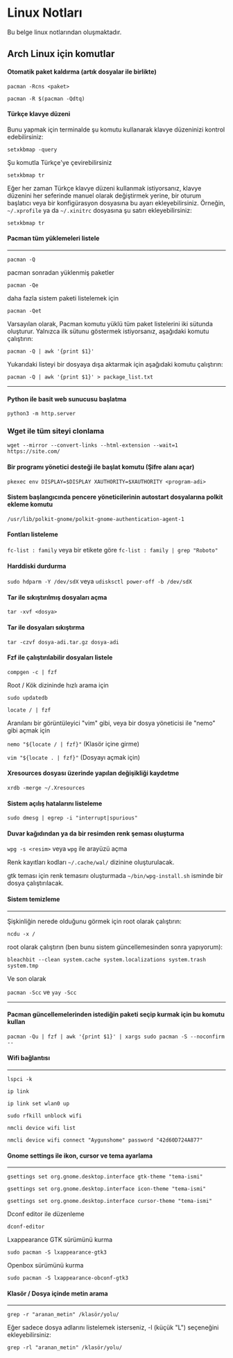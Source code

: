 # Linux Notları
Bu belge linux notlarından oluşmaktadır. 

## Arch Linux için komutlar
#### Otomatik paket kaldırma (artık dosyalar ile birlikte) 

```pacman -Rcns <paket>```

```pacman -R $(pacman -Qdtq)```

#### Türkçe klavye düzeni

Bunu yapmak için terminalde şu komutu kullanarak klavye düzeninizi kontrol edebilirsiniz:

```setxkbmap -query```

Şu komutla Türkçe'ye çevirebilirsiniz

```setxkbmap tr```

Eğer her zaman Türkçe klavye düzeni kullanmak istiyorsanız,
klavye düzenini her seferinde manuel olarak değiştirmek
yerine, bir oturum başlatıcı veya bir konfigürasyon
dosyasına bu ayarı ekleyebilirsiniz. Örneğin, ```~/.xprofile``` ya
da ```~/.xinitrc``` dosyasına şu satırı ekleyebilirsiniz:

```setxkbmap tr```

#### Pacman tüm yüklemeleri listele

---

```pacman -Q```

pacman sonradan yüklenmiş paketler

```pacman -Qe```

daha fazla sistem paketi listelemek için

```pacman -Qet```

Varsayılan olarak, Pacman komutu yüklü tüm paket listelerini iki sütunda oluşturur. Yalnızca ilk sütunu göstermek istiyorsanız, aşağıdaki komutu çalıştırın:

```pacman -Q | awk '{print $1}'```

Yukarıdaki listeyi bir dosyaya dışa aktarmak için aşağıdaki komutu çalıştırın:

```pacman -Q | awk '{print $1}' > package_list.txt```

---

#### Python ile basit web sunucusu başlatma

```python3 -m http.server```

### Wget ile tüm siteyi clonlama

```wget --mirror --convert-links --html-extension --wait=1 https://site.com/```

#### Bir programı yönetici desteği ile başlat komutu (Şifre alanı açar)

```pkexec env DISPLAY=$DISPLAY XAUTHORITY=$XAUTHORITY <program-adi>```

#### Sistem başlangıcında pencere yöneticilerinin autostart dosyalarına polkit ekleme komutu

```/usr/lib/polkit-gnome/polkit-gnome-authentication-agent-1```

#### Fontları listeleme

```fc-list : family``` veya bir etikete göre ```fc-list : family | grep "Roboto"```

#### Harddiski durdurma

```sudo hdparm -Y /dev/sdX``` veya ```udisksctl power-off -b /dev/sdX```

#### Tar ile sıkıştırılmış dosyaları açma

```tar -xvf <dosya>```

#### Tar ile dosyaları sıkıştırma

```tar -czvf dosya-adi.tar.gz dosya-adi```

#### Fzf ile çalıştırılabilir dosyaları listele

```compgen -c | fzf```

Root / Kök dizininde hızlı arama için

```sudo updatedb```

```locate / | fzf```

Aranılanı bir görüntüleyici "vim" gibi, veya bir dosya yöneticisi ile "nemo" gibi açmak için

```nemo "${locate / | fzf}"``` (Klasör içine girme)

```vim "${locate . | fzf}"``` (Dosyayı açmak için)

#### Xresources dosyası üzerinde yapılan değişikliği kaydetme

```xrdb -merge ~/.Xresources```

#### Sistem açılış hatalarını listeleme

```sudo dmesg | egrep -i "interrupt|spurious"```

#### Duvar kağıdından ya da bir resimden renk şeması oluşturma

```wpg -s <resim>``` veya ```wpg``` ile arayüzü açma

Renk kayıtları kodları ```~/.cache/wal/``` dizinine oluşturulacak.

gtk teması için renk temasını oluşturmada ```~/bin/wpg-install.sh``` isminde bir dosya çalıştırılacak.

#### Sistem temizleme
---
Şişkinliğin nerede olduğunu görmek için root olarak çalıştırın:

```ncdu -x /```

root olarak çalıştırın (ben bunu sistem güncellemesinden sonra yapıyorum):

```bleachbit --clean system.cache system.localizations system.trash system.tmp```

Ve son olarak

```pacman -Scc``` ve ```yay -Scc```

---

#### Pacman güncellemelerinden istediğin paketi seçip kurmak için bu komutu kullan

```pacman -Qu | fzf | awk '{print $1}' | xargs sudo pacman -S --noconfirm --```

#### Wifi bağlantısı

---
```lspci -k```

```ip link```

```ip link set wlan0 up```

```sudo rfkill unblock wifi```

```nmcli device wifi list```

```nmcli device wifi connect "Aygunshome" password "42d60D724A877"```

#### Gnome settings ile ikon, cursor ve tema ayarlama
---

```gsettings set org.gnome.desktop.interface gtk-theme "tema-ismi"```

```gsettings set org.gnome.desktop.interface icon-theme "tema-ismi"```

```gsettings set org.gnome.desktop.interface cursor-theme "tema-ismi"```

Dconf editor ile düzenleme

```dconf-editor```

Lxappearance GTK sürümünü kurma

```sudo pacman -S lxappearance-gtk3```

Openbox sürümünü kurma

```sudo pacman -S lxappearance-obconf-gtk3```

#### Klasör / Dosya içinde metin arama
---
```grep -r "aranan_metin" /klasör/yolu/```

Eğer sadece dosya adlarını listelemek isterseniz, -l (küçük "L") seçeneğini ekleyebilirsiniz:

```grep -rl "aranan_metin" /klasör/yolu/```

